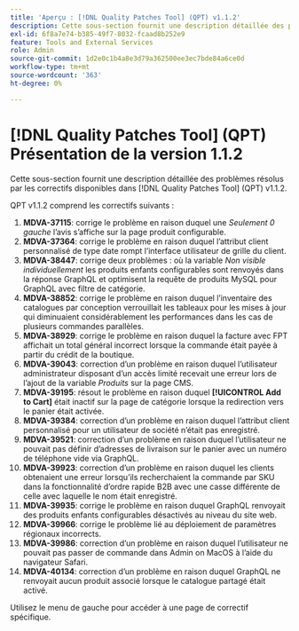 ```yaml
---
title: 'Aperçu : [!DNL Quality Patches Tool] (QPT) v1.1.2'
description: Cette sous-section fournit une description détaillée des problèmes résolus par les correctifs disponibles dans [!DNL Quality Patches Tool] (QPT) v1.1.2.
exl-id: 6f8a7e74-b385-49f7-8032-fcaad8b252e9
feature: Tools and External Services
role: Admin
source-git-commit: 1d2e0c1b4a8e3d79a362500ee3ec7bde84a6ce0d
workflow-type: tm+mt
source-wordcount: '363'
ht-degree: 0%

---
```


# [!DNL Quality Patches Tool] (QPT) Présentation de la version 1.1.2

Cette sous-section fournit une description détaillée des problèmes résolus par les correctifs disponibles dans [!DNL Quality Patches Tool] (QPT) v1.1.2.

QPT v1.1.2 comprend les correctifs suivants :

1. **MDVA-37115**: corrige le problème en raison duquel une *Seulement 0 gauche* l’avis s’affiche sur la page produit configurable.
1. **MDVA-37364**: corrige le problème en raison duquel l’attribut client personnalisé de type date rompt l’interface utilisateur de grille du client.
1. **MDVA-38447**: corrige deux problèmes : où la variable *Non visible individuellement* les produits enfants configurables sont renvoyés dans la réponse GraphQL et optimisent la requête de produits MySQL pour GraphQL avec filtre de catégorie.
1. **MDVA-38852**: corrige le problème en raison duquel l’inventaire des catalogues par conception verrouillait les tableaux pour les mises à jour qui diminuaient considérablement les performances dans les cas de plusieurs commandes parallèles.
1. **MDVA-38929**: corrige le problème en raison duquel la facture avec FPT affichait un total général incorrect lorsque la commande était payée à partir du crédit de la boutique.
1. **MDVA-39043**: correction d’un problème en raison duquel l’utilisateur administrateur disposant d’un accès limité recevait une erreur lors de l’ajout de la variable *Produits* sur la page CMS.
1. **MDVA-39195**: résout le problème en raison duquel **[!UICONTROL Add to Cart]** était inactif sur la page de catégorie lorsque la redirection vers le panier était activée.
1. **MDVA-39384**: correction d’un problème en raison duquel l’attribut client personnalisé pour un utilisateur de société n’était pas enregistré.
1. **MDVA-39521**: correction d’un problème en raison duquel l’utilisateur ne pouvait pas définir d’adresses de livraison sur le panier avec un numéro de téléphone vide via GraphQL.
1. **MDVA-39923**: correction d’un problème en raison duquel les clients obtenaient une erreur lorsqu’ils recherchaient la commande par SKU dans la fonctionnalité d’ordre rapide B2B avec une casse différente de celle avec laquelle le nom était enregistré.
1. **MDVA-39935**: corrige le problème en raison duquel GraphQL renvoyait des produits enfants configurables désactivés au niveau du site web.
1. **MDVA-39966**: corrige le problème lié au déploiement de paramètres régionaux incorrects.
1. **MDVA-39986**: correction d’un problème en raison duquel l’utilisateur ne pouvait pas passer de commande dans Admin on MacOS à l’aide du navigateur Safari.
1. **MDVA-40134**: correction d’un problème en raison duquel GraphQL ne renvoyait aucun produit associé lorsque le catalogue partagé était activé.

Utilisez le menu de gauche pour accéder à une page de correctif spécifique.
